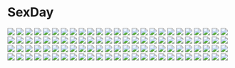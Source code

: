 # SexDay
![](https://konachan.com/image/9e64058787ed3a9601c89cbcebe4cfb7/Konachan.com%20-%20183943%20brown_hair%20green_eyes%20idolmaster%20idolmaster_cinderella_girls%20kneehighs%20school_uniform%20shibuya_rin%20skirt%20tie%20yoshino_ryou.jpg)
![](https://konachan.com/image/a709fd3972c80f744352410bf45a52fc/Konachan.com%20-%2026958%20eyes_rutherford%20kanone_hilbert%20narumi_ayumu%20narumi_kiyotaka%20narumi_madoka%20spiral%20takamachi_ryoko%20takeuchi_rio%20tsuchiya_kirie%20yuizaka_hiyono.jpg)
![](https://konachan.com/jpeg/3569a0b6873fcbf62be35100ed29d8db/Konachan.com%20-%20174661%20blue_eyes%20blush%20brown_hair%20dengeki_hime%20hook%20long_hair%20melty_moment%20orie_yuuka%20rakko%20scan%20school_uniform%20skirt%20sunset.jpg)
![](https://konachan.com/image/978e4e1ecb58a3658ef8ecb68fc0dd75/Konachan.com%20-%2079813%20aliasing%20kagamine_len%20kagamine_rin%20male%20vocaloid%20yayoi_%28egoistic_realism%29.jpg)
![](https://konachan.com/image/17089c4f03302b080ccb6190d8534195/Konachan.com%20-%20157449%202girls%20akemi_homura%20aki663%20blue_eyes%20bow%20hug%20kaname_madoka%20long_hair%20mahou_shoujo_madoka_magica%20pantyhose%20red_hair%20tears%20ultimate_madoka.jpg)
![](https://konachan.com/image/38a86995c833af8e182d261cb146093d/Konachan.com%20-%2046663%20hidamari_sketch%20miyako%20yuno.jpg)
![](https://konachan.com/image/1437914184d8c4b8e95eb8fae95f095b/Konachan.com%20-%20168912%20all_male%20amamiya_hibiya%20black_hair%20heat-haze_days_%28vocaloid%29%20kagerou_project%20male%20polychromatic%20short_hair%20tanitsu_itta%20vocaloid.jpg)
![](https://konachan.com/image/e32c91f3b3af0d686f9191dd6e13b275/Konachan.com%20-%2043230%20banpai_akira%20red_eyes%20remilia_scarlet%20touhou%20vampire%20wings.jpg)
![](https://konachan.com/jpeg/5cf97266e8e97a79b3c17ee6d7357d76/Konachan.com%20-%20250110%20ass%20censored%20gloves%20gray_hair%20green_eyes%20long_hair%20panties%20pantyhose%20penis%20pink_eyes%20ponytail%20scan%20short_hair%20skirt%20ugeppa%20underwear%20watermark.jpg)
![](https://konachan.com/jpeg/b20026a54dda81f38d7bd23e22546337/Konachan.com%20-%20296593%20animal_ears%20blue_eyes%20blue_hair%20bow%20bunny_ears%20bunnygirl%20dress%20food%20fruit%20inhoya2000%20loli%20long_hair%20navel%20original%20wristwear.jpg)
![](https://konachan.com/jpeg/f9691b97149e94d5ee80817fa7fc3b0f/Konachan.com%20-%20256150%20beach%20bikini%20cameltoe%20clouds%20drink%20game_cg%20kuraki_ena%20long_hair%20material_brave%20sky%20swimsuit%20tagme_%28artist%29%20water%20wet%20wink.jpg)
![](https://konachan.com/image/35cd24dc3699122f171f54917ace4d68/Konachan.com%20-%20231827%20aliasing%20blue_eyes%20bow%20brown_eyes%20gloves%20group%20kimono%20logo%20maid%20neko_works%20nekopara%20ribbons%20sayori%20shorts%20skirt%20stars%20tail%20twintails%20white_hair.jpg)
![](https://konachan.com/jpeg/3f303a9583c6b28477191bb4d7067b10/Konachan.com%20-%20297507%202girls%20animal%20blue_eyes%20blush%20brown_hair%20cat_smile%20catgirl%20fang%20gray_hair%20kimono%20long_hair%20mouse%20original%20rukinya%20tail%20twintails%20yellow_eyes.jpg)
![](https://konachan.com/image/04ddc5b03d38a338786198ede7f443a0/Konachan.com%20-%2081085%20hatsune_miku%20thighhighs%20tie%20twintails%20vocaloid.jpg)
![](https://konachan.com/jpeg/84e022f568ae1f9d7136cd8cbe22b202/Konachan.com%20-%20266488%20blue_eyes%20bow%20bra%20brown_hair%20erondo%20game_cg%20kouzuki_natsume%20long_hair%20ponytail%20rain%20school_uniform%20see_through%20skirt%20takeya_masami%20underwear%20water%20wet.jpg)
![](https://konachan.com/image/191f3d48764cc58f2b718f1faa6e4c16/Konachan.com%20-%20220408%202girls%20choker%20corset%20flowers%20japanese_clothes%20koutetsujou_no_kabaneri%20long_hair%20mumei_%28kabaneri%29%20short_hair%20yomogawa_ayame%20youhe.jpg)
![](https://konachan.com/image/a14df6efe1357c6f725a3febfdabc5e8/Konachan.com%20-%2010650%20loli%20lollipop_candy%20nurse%20tagme.jpg)
![](https://konachan.com/image/caba53885ba00321dd497333be8fb119/Konachan.com%20-%205187%20airi_%28quilt%29%20carnelian%20quilt%20red_eyes%20red_hair.jpg)
![](https://konachan.com/image/07e824ba372ceaf4cdaac86f7a74ea80/Konachan.com%20-%20165810%20aqi%20bakemonogatari%20bikini%20hat%20monogatari_%28series%29%20oshino_shinobu%20school_swimsuit%20sengoku_nadeko%20swimsuit%20water.jpg)
![](https://konachan.com/jpeg/f11bee87144963b257bda73560abcee6/Konachan.com%20-%2041310%20bleach%20kurotsuchi_mayuri%20kurotsuchi_nemu%20male%20vector.jpg)
![](https://konachan.com/image/1403ed29f32af57459c1ed14af0a5cfc/Konachan.com%20-%20144987%20cropped%20katana%20konpaku_youmu%20navel%20skirt%20sword%20thighhighs%20torn_clothes%20touhou%20weapon%20zettai_ryouiki.jpg)
![](https://konachan.com/image/8557e9c7d17e2cd6f635fc7fd3db9145/Konachan.com%20-%2010395%20higurashi_no_naku_koro_ni%20knife%20ryuuguu_rena.jpg)
![](https://konachan.com/jpeg/01a527493e473f69d3c287500a8a10c8/Konachan.com%20-%20300200%20bell%20cropped%20japanese_clothes%20original%20pixiv_fantasia%20sword%20tagme_%28artist%29%20weapon.jpg)
![](https://konachan.com/jpeg/fb97756b79ff8802481b272e5c61b6c1/Konachan.com%20-%20185309%20ass%20blush%20breasts%20nipples%20nude%20purple_hair%20pussy%20sairenji_haruna%20shige_%28moe-ren.net%29%20short_hair%20to_love_ru%20to_love_ru_darkness%20transparent%20uncensored.jpg)
![](https://konachan.com/image/a1503dc5d61022c70b73059fc1118cbc/Konachan.com%20-%20293538%20choker%20close%20cropped%20hoodie%20idolmaster%20idolmaster_shiny_colors%20mikapoe%20purple_eyes%20purple_hair%20tanaka_mamimi%20twintails.jpg)
![](https://konachan.com/image/e73dbfb83174f73de438a824eab1050e/Konachan.com%20-%20160879%20bow%20brown_hair%20gracehoo%20grass%20hakurei_reimu%20japanese_clothes%20leaves%20miko%20red_eyes%20short_hair%20skirt%20sky%20stars%20sunset%20touhou.jpg)
![](https://konachan.com/jpeg/32ced833d53d5203445427558f7f160c/Konachan.com%20-%20259480%20anthropomorphism%20azur_lane%20illustrious_%28azur_lane%29%20tarbo_%28exxxpiation%29.jpg)
![](https://konachan.com/image/a71f5c4a9706fe784d01c45254d3ede2/Konachan.com%20-%20128458%20flowers%20green_hair%20gumi%20nou%20tears%20vocaloid.jpg)
![](https://konachan.com/image/60eb4042d27ee490d09afc359a546186/Konachan.com%20-%209267%20azuma_syoujuan%20luna_child%20lunasa_prismriver%20lyrica_prismriver%20merlin_prismriver%20star_sapphire%20sunny_milk%20touhou.jpg)
![](https://konachan.com/image/5ff75994414b46153c55214cc6318760/Konachan.com%20-%20240220%20love_live%21_school_idol_project%20love_live%21_sunshine%21%21%20nanotsuki%20watanabe_you.jpg)
![](https://konachan.com/image/40aecf973f90b29165d3d7498f3bc142/Konachan.com%20-%20205778%20bellows_%28suisei_no_gargantia%29%20bikini%20scan%20shuu%20suisei_no_gargantia%20swimsuit%20tagme_%28artist%29%20tan_lines.jpg)
![](https://konachan.com/image/74891c970d3d5f77d90adee455831653/Konachan.com%20-%20270540%20ass%20blonde_hair%20long_hair%20milk-doll%20original%20shorts%20twintails.jpg)
![](https://konachan.com/image/e3caecf3d74ce7d55ec4738c13b833fc/Konachan.com%20-%20154486%20boat%20fire%20gray_eyes%20gray_hair%20hat%20makuwauri%20mononobe_no_futo%20ponytail%20touhou%20water.jpg)
![](https://konachan.com/jpeg/70ff7c4b6653bddd3e00e4651632b7e6/Konachan.com%20-%20205576%20alice_schuberg%20blonde_hair%20blue_eyes%20dress%20elbow_gloves%20gloves%20headband%20long_hair%20ponytail%20sword_art_online%20yuuki_tatsuya.jpg)
![](https://konachan.com/image/f1ff4a37e33a0c29452560a02c2121b6/Konachan.com%20-%2089641%20bed%20censored%20furukawa_yui%20game_cg%20gray_hair%20green_eyes%20kuroya_shinobu%20panties%20penis%20trumple%20underwear%20ushinawareta_mirai_wo_motomete.jpg)
![](https://konachan.com/jpeg/79824ea15f9b9ef9f7487c64b2bd9c63/Konachan.com%20-%20159390%20animated%20blue_hair%20cirno%20dress%20forest%20hat%20rain%20sasajqazwsx%20short_hair%20touhou%20tree%20water.jpg)
![](https://konachan.com/image/59e2fc07cb0d9b5c6277f272bcd96765/Konachan.com%20-%20180188%20anthropomorphism%20boots%20crossover%20eyepatch%20gloves%20gray_hair%20kantai_collection%20shingeki_no_kyojin%20short_hair%20skirt%20sword%20thighhighs%20weapon%20yellow_eyes.jpg)
![](https://konachan.com/image/27245ce4e7a35811ceb65eaa792049b4/Konachan.com%20-%20159173%20blue_eyes%20hinoue_itaru%20key%20ohtori_chihaya%20red_hair%20rewrite%20school_uniform.jpg)
![](https://konachan.com/image/4004f2c893971999b650cd0e2f1e9e56/Konachan.com%20-%20115190%20bunny%20segnoj%20water.jpg)
![](https://konachan.com/jpeg/4a64f6ec76bc56caad06ece3eac47c70/Konachan.com%20-%20166650%20bikini%20blue_eyes%20blush%20breasts%20hisashi_%28nekoman%29%20long_hair%20navel%20nipples%20pink_hair%20swimsuit%20third-party_edit%20water%20wet%20white.jpg)
![](https://konachan.com/jpeg/8a8d405fb3cb9ed2733b52c7a9e56fb3/Konachan.com%20-%20116633%20braids%20hat%20izayoi_sakuya%20rby%20tagme%20touhou.jpg)
![](https://konachan.com/image/fa35434a5c10d9150e7e505ea92165aa/Konachan.com%20-%20176735%202girls%20black_hair%20breasts%20brown_hair%20dragonmaterial%20gloves%20green_eyes%20long_hair%20nipples%20panties%20pussy%20school_uniform%20shirt_lift%20uncensored%20underwear.jpg)
![](https://konachan.com/image/7601baab56c6975712e88275f0d320f4/Konachan.com%20-%2073274%20akiyama_mio%20glasses%20hirasawa_ui%20hirasawa_yui%20k-on%21%20manabe_nodoka%20nakano_azusa%20nipples%20nude%20pussy%20tainaka_ritsu%20uncensored%20yamanaka_sawako.jpg)
![](https://konachan.com/image/508e8ab261d002994ba985824d498d68/Konachan.com%20-%20101218%20akemi_homura%20blue_eyes%20dress%20mahou_shoujo_madoka_magica%20ushas.jpg)
![](https://konachan.com/jpeg/4bafd5298ac0cdd0d0e225d875830d90/Konachan.com%20-%20218693%20animal_ears%20bed%20bra%20breasts%20brown_eyes%20cleavage%20fate_%28series%29%20foxgirl%20necklace%20open_shirt%20pink_hair%20shirako_miso%20thighhighs%20underwear%20waifu2x.jpg)
![](https://konachan.com/jpeg/d24cc65e7626250fef7c58b2171e42a0/Konachan.com%20-%20298207%20ark_order%20blush%20crown%20gun%20heart%20loli%20long_hair%20navel%20ponytail%20school_uniform%20skirt%20tagme_%28artist%29%20thighhighs%20transparent%20weapon%20yellow_eyes.jpg)
![](https://konachan.com/jpeg/a55ab07d1c18a36b093e98c308dd5726/Konachan.com%20-%2095470%20bikini%20blonde_hair%20ipod%20kusukusu%20long_hair%20lulli%20purple_eyes%20sakura_strasse%20swim_ring%20swimsuit.jpg)
![](https://konachan.com/image/eedf56c03306512e0ed205327bb0f297/Konachan.com%20-%20139165%20sazanami_shione%20tagme_%28character%29%20utau.jpg)
![](https://konachan.com/jpeg/39b1821e44dec7cc95892e2d45044278/Konachan.com%20-%20299130%20animal_ears%20breasts%20cleavage%20clouds%20doggirl%20doll%20drink%20food%20long_hair%20original%20purple_hair%20scan%20sky%20third-party_edit%20water%20yellow_eyes.jpg)
![](https://konachan.com/image/bd6eacbbb422dfa988f3d1a04ee37661/Konachan.com%20-%20231710%20aliasing%20bell%20bikini_top%20bow%20breasts%20cape%20christmas%20cleavage%20dress%20gloves%20headdress%20loli%20night%20open_shirt%20ribbons%20short_hair%20sky%20stars%20thighhighs.jpg)
![](https://konachan.com/image/caa6196ed5df9e78b56a835116b48722/Konachan.com%20-%20110919%20ass%20breasts%20hanasaku_iroha%20minaseyu_no%20nipples%20oshimizu_nako%20panties%20sex%20tagme%20underwear.jpg)
![](https://konachan.com/image/4fa33f72301463680916c6dbb01228e0/Konachan.com%20-%20141688%20cape%20clouds%20gray_hair%20horns%20magic%20mismi%20original%20pantyhose%20red_eyes%20short_hair%20skirt%20sky%20staff%20sunset.jpg)
![](https://konachan.com/jpeg/6bae0465aef211f67ad3fa007cba4e8f/Konachan.com%20-%2038717%202girls%20akane_iro_ni_somaru_saka%20blush%20japanese_clothes%20miko%20ryohka%20scan.jpg)
![](https://konachan.com/jpeg/bf701269b30eb4e138735bc8c582c026/Konachan.com%20-%20225121%20building%20city%20grass%20landscape%20mizuasagi%20nobody%20original%20scenic%20sunset.jpg)
![](https://konachan.com/jpeg/3649a8048685d9cf179c8fe5ce07be36/Konachan.com%20-%20252432%20all_male%20anthropomorphism%20brown_hair%20kashuu_kiyomitsu%20long_hair%20male%20ponytail%20rain%20red_eyes%20sword%20tagme_%28artist%29%20touken_ranbu%20tree%20water%20weapon%20wet.jpg)
![](https://konachan.com/jpeg/560af94589d72827655da573358a3911/Konachan.com%20-%20192289%20animal%20bat%20bird%20blonde_hair%20braids%20green_eyes%20horns%20long_hair%20lulu_season%20male%20original%20pink_hair%20pixiv_fantasia%20short_hair%20skirt%20thighhighs.jpg)
![](https://konachan.com/image/c768eddf8eab2dd19a32c4c9e679ed65/Konachan.com%20-%2024091%20tagme.jpg)
![](https://konachan.com/jpeg/bf1cfffb052b6e80b580165108f68ebc/Konachan.com%20-%20264939%20aqua_eyes%20blush%20bow%20braids%20gray_hair%20kanase_kanon%20mokke_%28artist%29%20panties%20school_uniform%20see_through%20short_hair%20skirt%20skirt_lift%20underwear.jpg)
![](https://konachan.com/jpeg/dd54d80481bf09cedb62d5c20da8d723/Konachan.com%20-%20275264%20bed%20black_hair%20breast_hold%20breasts%20brown_eyes%20condom%20kneehighs%20nipples%20no_bra%20open_shirt%20original%20panties%20pubic_hair%20shirt%20short_hair%20skirt%20underwear.jpg)
![](https://konachan.com/image/5a9791ce7a66e036d38e4b93580efd48/Konachan.com%20-%20103161%20asobi_ni_iku_yo%21%20kinjou_manami.jpg)
![](https://konachan.com/jpeg/4cb815f6d060c3d78d28315a4c123acf/Konachan.com%20-%20304307%202girls%20bed%20blush%20braids%20bunny_ears%20bunnygirl%20cat_smile%20catgirl%20headband%20long_hair%20no_bra%20open_shirt%20shirt%20short_hair%20shoujo_ai%20tail%20touhou%20wolfgirl.jpg)
![](https://konachan.com/image/cfef8f659d4a08a32ba8ca96f60dce34/Konachan.com%20-%20252239%20airship%20brown_hair%20chi_gura-ya%20clouds%20green_eyes%20hat%20kero%20kinomoto_sakura%20loli%20petals%20school_uniform%20short_hair%20skirt%20sky%20socks%20wings.jpg)
![](https://konachan.com/image/2e364677f45e567e0ee4cbbd57435f20/Konachan.com%20-%2010264%20brown_eyes%20brown_hair%20camera%20dress%20grass%20hakurei_reimu%20hat%20landscape%20miko%20scenic%20seo_tatsuya%20shameimaru_aya%20short_hair%20skirt%20touhou%20wings.jpg)
![](https://konachan.com/jpeg/a61a2fadc4aa3724a194f06599034757/Konachan.com%20-%20275000%20black_hair%20blush%20bodysuit%20boots%20breasts%20cameltoe%20cape%20erect_nipples%20ginhaha%20green_eyes%20qin_liangyu%20short_hair%20skintight%20staff%20thighhighs%20wristwear.jpg)
![](https://konachan.com/image/28ddb739903161887c5be23176296188/Konachan.com%20-%20205697%20dille_blood%20dlsite.com%20original%20refeia.jpg)
![](https://konachan.com/jpeg/784ee5d8a22490945e884c19c0c81624/Konachan.com%20-%20187107%20black_hair%20blue_eyes%20game_cg%20japanese_clothes%20kiryuuin_rindou%20long_hair%20pussy_juice%20rinka_%28yuyutei%29%20softhouse-seal%20softhouse-seal_grandee%20yukata.jpg)
![](https://konachan.com/jpeg/8f2f8d702f0506bd25b632b868792810/Konachan.com%20-%20291284%202girls%20animal%20anthropomorphism%20azur_lane%20bird%20blue_hair%20chibi%20game_cg%20hat%20short_hair%20sky%20tagme_%28artist%29%20thighhighs%20twintails%20uniform%20water%20white_hair.jpg)
![](https://konachan.com/jpeg/a746ad72be00109c560b11c276645535/Konachan.com%20-%20284537%20anthropomorphism%20aqua_eyes%20bikini%20blonde_hair%20breasts%20cameltoe%20gloves%20kanachirou%20navel%20nipples%20swimsuit%20twintails%20undressing%20water%20white.jpg)
![](https://konachan.com/jpeg/37d74005d1c2d2ccda6dadddbd5bb3e8/Konachan.com%20-%2085179%20breasts%20cleavage%20kiss_x_demon_lord_x_darjeeling%20marmalade%20mikeou%20nipples%20nipple_slip%20panties%20panty_pull%20thighhighs%20underwear%20yashiro_tsubasa.jpg)
![](https://konachan.com/jpeg/5cea1222355995d5c120892a5d701b9f/Konachan.com%20-%20246779%20game_cg%20kyuuketsu_hime_no_libra%20lycoris_radiata%20miyasu_risa%20onomatope%2A.jpg)
![](https://konachan.com/jpeg/10288e18dbdb083113435a5309cea049/Konachan.com%20-%20262924%20chloe_von_einzbern%20fate_kaleid_liner_prisma_illya%20fate_%28series%29%20illyasviel_von_einzbern%20loli%20miyu_edelfelt%20morokoshi_%28tekku%29.jpg)
![](https://konachan.com/jpeg/9606fa54f206111f59045a939d67cf9e/Konachan.com%20-%20302490%20animal_ears%20dress%20ginklaga%20hatsune_miku%20headphones%20twintails%20vocaloid.jpg)
![](https://konachan.com/image/5239081bb58c7518234e141e39bcff64/Konachan.com%20-%2068767%20blue_eyes%20blue_hair%20chipika%20hat%20kawashiro_nitori%20short_hair%20touhou%20twintails.jpg)
![](https://konachan.com/image/f817473e88fb01dac65fc16fe78dd7aa/Konachan.com%20-%2044534%20eureka%20eureka_seven.jpg)
![](https://konachan.com/image/a2605293ab45c77e90cc8b0aa8e38efb/Konachan.com%20-%20229110%20animal_ears%20bunny_ears%20candybox%20dress%20glasses%20halloween%20horns%20tail%20tales_weaver%20wings.jpg)
![](https://konachan.com/image/ac0c93c8e34428a0e508293a1051c3c8/Konachan.com%20-%20283049%20fate_grand_order%20fate_%28series%29%20gradient%20gray_hair%20jonsun%20kama_%28fate_grand_order%29%20petals%20red_eyes%20ribbons%20short_hair%20signed.jpg)
![](https://konachan.com/image/34c9aacf0b3faeae9ecf5ea07790b746/Konachan.com%20-%20275419%20bandage%20breasts%20choker%20cleavage%20corset%20fang%20garter%20gloves%20group%20hat%20hoodie%20mask%20navel%20original%20panties%20red_eyes%20red_hair%20saejin_oh%20scar%20underwear%20wink.jpg)
![](https://konachan.com/jpeg/1a417082ce0804b8f12f74fa0aa194d1/Konachan.com%20-%20299894%20arknights%20armor%20breasts%20brown_eyes%20candy%20cape%20catgirl%20cleavage%20crossover%20csyko%20green_eyes%20lollipop%20ponytail%20saber%20short_hair%20sword%20tail%20weapon.jpg)
![](https://konachan.com/jpeg/b1343345080bb69703559e3cc6687587/Konachan.com%20-%20210067%20black_hair%20blake_belladonna%20blush%20dishwasher1910%20fan%20festival%20group%20kimono%20night%20ruby_rose%20rwby%20watermark%20weiss_schnee%20white_hair%20yang_xiao_long.jpg)
![](https://konachan.com/image/a01e8429b22041492def190e40b52fc1/Konachan.com%20-%2042316%20houraisan_kaguya%20touhou.jpg)
![](https://konachan.com/jpeg/58a09359a3816e6bbbc4432604907fdb/Konachan.com%20-%20101973%20blush%20bondage%20breasts%20censored%20game_cg%20himegami_nanase%20nipples%20pink_hair%20pussy%20pussy_juice%20soushinjutsu_rei%20yukirin.jpg)
![](https://konachan.com/jpeg/e54f951861bcd6ff477bf10e5b946e05/Konachan.com%20-%20287832%20aliasing%20blue_eyes%20bodysuit%20breasts%20cleavage%20code%3Aqualia%20elbow_gloves%20gloves%20long_hair%20polychromatic%20thighhighs%20white_hair%20yoaferia.jpg)
![](https://konachan.com/image/bdc19ffc49c8361e8d2188aae03c344f/Konachan.com%20-%2032454%20ball%20baseball%20konno_makoto%20male%20mamiya_chiaki%20sky%20sport%20toki_wo_kakeru_shoujo%20tsuda_kousuke%20yoshizuki_kumichi.jpg)
![](https://konachan.com/jpeg/d1f87f2d2ae6208b0ed2c800daafd71a/Konachan.com%20-%20184180%20apricot_cherry%20ass%20blush%20game_cg%20garter%20glasses%20nishizono_suzune%20oshirikko_venus%20panties%20toma_%28asagayatei%29%20underwear.jpg)
![](https://konachan.com/jpeg/06951700bed634027debc44a021367c3/Konachan.com%20-%20229652%20aqua_eyes%20brown_hair%20computer%20honda_tamaki%20stella_no_mahou%20swordsouls%20twintails%20wink.jpg)
![](https://konachan.com/image/b172e3856414c08fea4104024af9d71f/Konachan.com%20-%20302720%20aqua_eyes%20aqua_hair%20butterfly%20hatsune_miku%20kozu_%28bloomme1_me%29%20long_hair%20twintails%20vocaloid.jpg)
![](https://konachan.com/image/07b2d3bec5393784e0b5afec3fa2bac7/Konachan.com%20-%2022421%20nanao_naru%20rainbow_colored_icecream.jpg)
![](https://konachan.com/image/3d70ec89f5324f92e9c4f2062dc7578f/Konachan.com%20-%20122896%20animal_ears%20foxgirl%20konshin%20long_hair%20maid%20original%20red_eyes%20tail%20white_hair.jpg)
![](https://konachan.com/image/38ab9e93aff1c8061ad8adace6006049/Konachan.com%20-%2023999%20ninin_ga_shinobuden%20onsokumaru%20shinobuden.jpg)
![](https://konachan.com/image/140b58bff727234dc9a7d33350617a3a/Konachan.com%20-%2050045%20akiyama_mio%20k-on%21.jpg)
![](https://konachan.com/image/b8c4a96afdfdefac24c01d662e00f6ed/Konachan.com%20-%2043562%20anal%20animal_ears%20ass%20bed%20black_hair%20blush%20catgirl%20goth-loli%20green_eyes%20maruku%20nopan%20pussy%20pussy_juice%20short_hair%20tail%20thighhighs%20uncensored%20urine.jpg)
![](https://konachan.com/jpeg/4e487f621bc5c4c11bcbc7c39f176fda/Konachan.com%20-%20276824%20bikini%20blonde_hair%20blush%20chuablesoft%20flat_chest%20game_cg%20green_eyes%20komachi_mahiru%20loli%20long_hair%20male%20mango_purin%20swimsuit%20twintails%20water.jpg)
![](https://konachan.com/image/1c065dcef9acdfad186d82cd67beb380/Konachan.com%20-%20269696%202girls%20aqua_eyes%20ass%20bed%20blush%20bunny_ears%20dark_skin%20dress%20fingering%20gloves%20headdress%20hug%20krokobyaka%20long_hair%20original%20petals%20red_eyes%20signed%20yuri.jpg)
![](https://konachan.com/image/b4842059b4eeeb0bdc371854aa67911d/Konachan.com%20-%2080293%20all_male%20animal%20bird%20brown_hair%20building%20flowers%20male%20scenic%20shite_kudasai%20short_hair%20tonari_no_totoro.jpg)
![](https://konachan.com/image/fdf9d0014a5fbbf6cad3527043519929/Konachan.com%20-%2087074%20kitsune_%28scaz%29%20kousaka_kirino%20ore_no_imouto_ga_konna_ni_kawaii_wake_ga_nai.jpg)
![](https://konachan.com/image/5f59862abada5dd0cd8a9b8d10343c61/Konachan.com%20-%20123785%20ass%20breasts%20jpeg_artifacts%20nipples%20nude%20original%20twintails%20zerry_fujio.jpg)
![](https://konachan.com/jpeg/b2817a3827bb14e395b5bc707aa270aa/Konachan.com%20-%20197079%20bed%20breasts%20cleavage%20game_cg%20gray_hair%20hug%20kobuichi%20long_hair%20pajamas%20sanoba_witch%20shiiba_tsumugi%20sleeping%20teddy_bear%20yuzusoft.jpg)
![](https://konachan.com/image/419478cda2f7f1ae363e451d8a9b7b93/Konachan.com%20-%2060277%20blonde_hair%20blood%20blush%20dress%20flandre_scarlet%20hat%20long_hair%20minase_shuu%20ribbons%20touhou%20vampire%20wings.jpg)
![](https://konachan.com/image/b390313f1078c2f42fc3102f64532928/Konachan.com%20-%20252520%202girls%20ass%20blonde_hair%20clouds%20cynthia_%28pokemon%29%20food%20green_eyes%20ice_cream%20long_hair%20nuezou%20pantyhose%20pokemon%20popsicle%20shirona%20skintight%20sky.jpg)
![](https://konachan.com/image/435c531f3b5f15802d69d9b6e7a431c4/Konachan.com%20-%20132984%20green_eyes%20green_hair%20midorikawa_nao%20minazuki_randoseru%20precure%20smile_precure%21%20tears.jpg)
